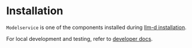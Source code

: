 # Installation

`Modelservice` is one of the components installed during [llm-d installation](https://github.com/llm-d/llm-d-deployer/blob/main/quickstart/README.md).

For local development and testing, refer to [developer docs](developer.md).
